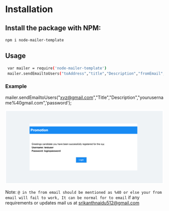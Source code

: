 # Installation

## Install the package with NPM:

```bash
npm i node-mailer-template
```

## Usage

 
```bash
 var mailer = require('node-mailer-template')
 mailer.sendEmailtoUsers("toAddress","title","Description","fromEmail",'password');
```
### Example

 mailer.sendEmailtoUsers("xyz@gmail.com","Title","Description","yourusername%40gmail.com",'password');

 ![Screenshot](https://github.com/srikanthstorm/node-mailer-registrationtemplate/blob/master/template.png)


 Note: `@ in the from email should be mentioned as %40 or else your from email will fail to work, It can be normal for to email`
 if any requirements or updates mail us at srikanthnaidu512@gmail.com
